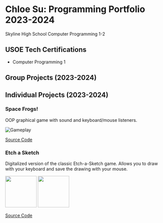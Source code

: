 # Chloe Su: Programming Portfolio 2023-2024
Skyline High School Computer Programming 1-2


## USOE Tech Certifications
* Computer Programming 1


## Group Projects (2023-2024)


## Individual Projects (2023-2024)


### Space Frogs!
OOP graphical game with sound and keyboard/mouse listeners.

![Gameplay](https://github.com/akiaxin/programming/blob/main/images/SF1.png)

[Source Code](https://github.com/akiaxin/programming/blob/main/src/SpaceFrogs.zip)


### Etch a Sketch
Digitalized version of the classic Etch-a-Sketch game. Allows you to draw with your keyboard and save the drawing with your mouse.

<img src="https://github.com/akiaxin/programming/blob/main/images/EAS1.png" width="100">
<img src="https://github.com/akiaxin/programming/blob/main/images/EAS2.png" width="100">


[Source Code](https://github.com/akiaxin/programming/blob/main/src/EtchASketch.zip)
